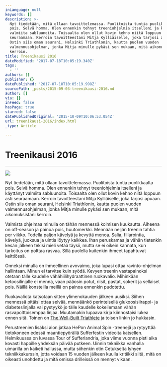 ```yaml
---
inLanguage: null
keywords: []
description: >-
  Nyt tiedetään, mitä ollaan tavoittelemassa. Puolitoista tuntia puolikkaalta
  pois. Selvä homma. Olen ennenkin tehnyt treeniohjelmia itselleni ja käyttänyt
  valmiita sabluunoita. Toisaalta olen ollut kovin kehno niitä loppuun asti
  seuraamaan. Kerroin tavoitteestani Mitja Kylliäiselle, joka tarjosi apuaan.
  Ostin siis oman seurani, Helsinki Triathlonin, kautta puolen vuoden
  valmennusohjelman, jonka Mitja minulle pykäsi sen mukaan, mitä aikomuksistani
  kerroin.
title: Treenikausi 2016
dateModified: '2017-07-18T10:05:19.340Z'
tags:
  - ''
authors: []
publisher: {}
datePublished: '2017-07-18T10:05:19.998Z'
sourcePath: _posts/2015-09-03-treenikausi-2016.md
author: []
via: {}
inFeed: false
hasPage: true
starred: false
datePublishedOriginal: '2015-10-09T10:06:53.054Z'
url: treenikausi-2016/index.html
_type: Article

---
```

# Treenikausi 2016

---

![](https://s3-us-west-2.amazonaws.com/the-grid-img/p/9825431c10251cbdfe1ebb50cecb4ff5c5a177d3.jpg)

Nyt tiedetään, mitä ollaan tavoittelemassa. Puolitoista tuntia puolikkaalta pois. Selvä homma. Olen ennenkin tehnyt treeniohjelmia itselleni ja käyttänyt valmiita sabluunoita. Toisaalta olen ollut kovin kehno niitä loppuun asti seuraamaan. Kerroin tavoitteestani Mitja Kylliäiselle, joka tarjosi apuaan. Ostin siis oman seurani, Helsinki Triathlonin, kautta puolen vuoden valmennusohjelman, jonka Mitja minulle pykäsi sen mukaan, mitä aikomuksistani kerroin.

Valmista ohjelmaa minulla on tähän mennessä kolmisen kuukautta. Aiheena on off-season ja painoa pois, huutomerkki. Mennään neljän treenin tahtia per viikko. Todella paljon kävelyä ja kevyttä menoa. Salia, fillarointia, kävelyä, juoksua ja uintia löytyy kaikkea. Ihan peruskamaa ja vähän tietenkin kesän jälkeen tekisi mieli vetää täysii, mutta se ei oikein kannata, kun tarkoitus on polttaa rasvaa. Sillä puolella kuitenkin ihmeet tapahtuvat keittiössä.

Onneksi minulla on ihmeellinen avovaimo, joka lupasi ottaa ravinto-ohjelman hallintaan. Minun ei tarvitse kuin syödä. Kevyen treenin vastapainoksi otetaan tälle kaudelle vähähiilihydraattinen ruokavalio. Mihinkään ketoosilinjalle ei mennä, vaan pääosin potut, riisit, pastat, sokerit ja sellaiset pois. Näillä konsteilla meillä on painoa ennenkin pudotettu.

Ruokavaliota katsotaan sitten ylimenokauden jälkeen uusiksi. Siihen mennessä pitäisi ottaa selvää, mennäänkö perinteisellä glukoosisiirappi- ja diabeteslinjalla vai pystyykö jo tälle kaudelle kokeilemaan vähän rasvapolttoisempaa linjaa. Muutamakin lupaava kirja kiinnostaisi lukea ennen sitä. Toinen on [The Well-Built Triathlete][0] ja toisen linkin jo hukkasin.

Perustreenien lisäksi aion jatkaa HePon Animal Spin -treenejä ja rytyyttää tietokoneen edessä maantiepyörällä Sufferfestin videoita katsellen. Helmikuussa on luvassa Tour of Sufferlandria, joka viime vuonna pisti aika kovasti hapoille yhdeksän päivää putkeen. Uinnin tekniikka vanhalla uimarilla on kaiketi hallussa, mutta siihenkin otin Cetukselta lyhyen tekniikkakurssin, jotta voidaan 15 vuoden jälkeen kuulla kritiikki siitä, mitä on oikeasti unohdettu ja mitä omissa drilleissä on mennyt vikaan.

[0]: https://www.velopress.com/books/the-well-built-triathlete/